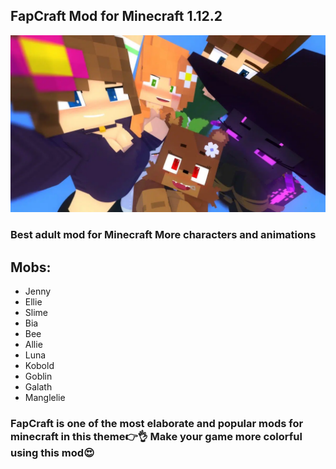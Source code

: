 ## FapCraft Mod for Minecraft 1.12.2
![FAPCRAFT](https://github.com/FapCraft-Coder/FapCraft-1.12.2/blob/main/src/main/fapcraft-mod-for-Minecraft-1-1.jpg.png)

### Best adult mod for Minecraft More characters and animations

## Mobs: 
- Jenny
- Ellie
- Slime
- Bia
- Bee
- Allie
- Luna
- Kobold
- Goblin
- Galath
- Manglelie

### FapCraft is one of the most elaborate and popular mods for minecraft in this theme👉👌 Make your game more colorful using this mod😍
